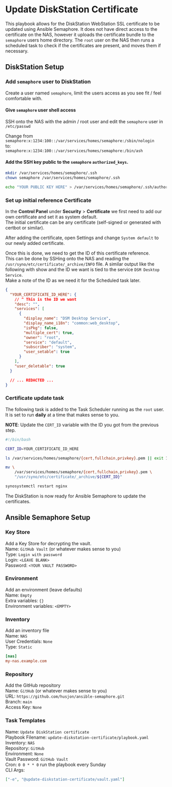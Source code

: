 # Update DiskStation Certificate

This playbook allows for the DiskStation WebStation SSL certificate to be updated using Ansible Semaphore.
It does not have direct access to the certificate on the NAS, however it uploads the certificate bundle to the `semaphore` users home directory.
The `root` user on the NAS then runs a scheduled task to check if the certificates are present, and moves them if necessary.

## DiskStation Setup

### Add `semaphore` user to DiskStation

Create a user named `semaphore`, limit the users access as you see fit / feel comfortable with.

#### Give `semaphore` user shell access

SSH onto the NAS with the admin / root user and edit the `semaphore` user in `/etc/passwd`

Change from  
`semaphore:x:1234:100::/var/services/homes/semaphore:/sbin/nologin`  
to:  
`semaphore:x:1234:100::/var/services/homes/semaphore:/bin/ash`

#### Add the SSH key public to the `semaphore` `authorized_keys`.

```bash
mkdir /var/services/homes/semaphore/.ssh
chown semaphore /var/services/homes/semaphore/.ssh

echo "YOUR PUBLIC KEY HERE" > /var/services/homes/semaphore/.ssh/authorized_keys
```

### Set up initial reference Certificate

In the **Control Panel** under **Security** > **Certificate** we first need to add our own certificate and set it as system default.  
The initial certificate can be any certificate (self-signed or generated with certbot or similar).

After adding the certificate, open Settings and change `System default` to our newly added certificate.

Once this is done, we need to get the ID of this certificate reference.  
This can be done by SSHing onto the NAS and reading the `/usr/syno/etc/certificate/_archive/INFO` file.
A similar output like the following with show and the ID we want is tied to the service `DSM Desktop Service`.  
Make a note of the ID as we need it for the Scheduled task later.

```json
{
  "YOUR_CERTIFICATE_ID_HERE": {
    // ^ This is the ID we want
    "desc": "",
    "services": [
      {
        "display_name": "DSM Desktop Service",
        "display_name_i18n": "common:web_desktop",
        "isPkg": false,
        "multiple_cert": true,
        "owner": "root",
        "service": "default",
        "subscriber": "system",
        "user_setable": true
      }
    ],
    "user_deletable": true
  }

  // ... REDACTED ...
}
```

### Certificate update task

The following task is added to the Task Scheduler running as the `root` user.  
It is set to run **daily** at a time that makes sense to you.

**NOTE**: Update the `CERT_ID` variable with the ID you got from the previous step.

```bash
#!/bin/bash

CERT_ID=YOUR_CERTIFICATE_ID_HERE

ls /var/services/homes/semaphore/{cert,fullchain,privkey}.pem || exit 1

mv \
    /var/services/homes/semaphore/{cert,fullchain,privkey}.pem \
    "/usr/syno/etc/certificate/_archive/${CERT_ID}"

synosystemctl restart nginx
```

The DiskStation is now ready for Ansible Semaphore to update the certificates.

## Ansible Semaphore Setup

### Key Store

Add a Key Store for decrypting the vault.  
Name: `GitHub Vault` (or whatever makes sense to you)  
Type: `Login with password`  
Login: `<LEAVE BLANK>`  
Password: `<YOUR VAULT PASSWORD>`

### Environment

Add an environment (leave defaults)  
Name: `Empty`  
Extra variables: `{}`  
Environment variables: `<EMPTY>`

### Inventory

Add an inventory file  
Name: `NAS`  
User Credentials: `None`  
Type: `Static`

```ini
[nas]
my-nas.example.com
```

### Repository

Add the GitHub repository  
Name: `GitHub` (or whatever makes sense to you)  
URL: `https://github.com/husjon/ansible-semaphore.git`  
Branch: `main`  
Access Key: `None`

### Task Templates

Name: `Update DiskStation certificate`  
Playbook Filename: `update-diskstation-certificate/playbook.yaml`  
Inventory: `NAS`  
Repository: `GitHub`  
Environment: `None`  
Vault Password: `GitHub Vault`  
Cron: `0 0 * * 0` run the playbook every Sunday  
CLI Args:

```json
["-e", "@update-diskstation-certificate/vault.yaml"]
```
